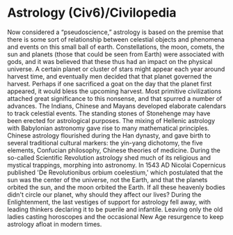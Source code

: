 # Astrology (Civ6)/Civilopedia

Now considered a “pseudoscience,” astrology is based on the premise that there is some sort of relationship between celestial objects and phenomena and events on this small ball of earth. Constellations, the moon, comets, the sun and planets (those that could be seen from Earth) were associated with gods, and it was believed that these thus had an impact on the physical universe. A certain planet or cluster of stars might appear each year around harvest time, and eventually men decided that that planet governed the harvest. Perhaps if one sacrificed a goat on the day that the planet first appeared, it would bless the upcoming harvest.
Most primitive civilizations attached great significance to this nonsense, and that spurred a number of advances. The Indians, Chinese and Mayans developed elaborate calendars to track celestial events. The standing stones of Stonehenge may have been erected for astrological purposes. The mixing of Hellenic astrology with Babylonian astronomy gave rise to many mathematical principles. Chinese astrology flourished during the Han dynasty, and gave birth to several traditional cultural markers: the yin-yang dichotomy, the five elements, Confucian philosophy, Chinese theories of medicine.
During the so-called Scientific Revolution astrology shed much of its religious and mystical trappings, morphing into astronomy. In 1543 AD Nicolai Copernicus published 'De Revolutionibus orbium coelestium,' which postulated that the sun was the center of the universe, not the Earth, and that the planets orbited the sun, and the moon orbited the Earth. If all these heavenly bodies didn't circle our planet, why should they affect our lives? During the Enlightenment, the last vestiges of support for astrology fell away, with leading thinkers declaring it to be puerile and infantile. Leaving only the old ladies casting horoscopes and the occasional New Age resurgence to keep astrology afloat in modern times.